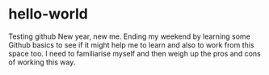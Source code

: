 # hello-world
Testing github 
New year, new me. Ending my weekend by learning some Github basics to see if it might help me to learn and also to work from this space too. I need to familiarise myself and then weigh up the pros and cons of working this way. 
